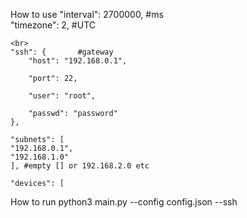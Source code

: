 How to use
"interval": 2700000, #ms
<br>
    "timezone": 2, #UTC
    </br>
    
    <br>
    "ssh": {       #gateway
        "host": "192.168.0.1",
 
        "port": 22,
     
        "user": "root",
        
        "passwd": "password"
    },
    
    "subnets": [
    "192.168.0.1",
    "192.168.1.0"
    ], #empty [] or 192.168.2.0 etc
    
    "devices": [

How to run
python3 main.py --config config.json --ssh
